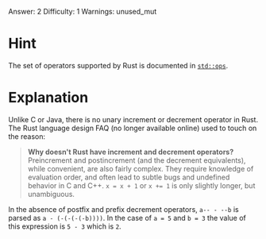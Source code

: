 Answer: 2
Difficulty: 1
Warnings: unused_mut

# Hint

The set of operators supported by Rust is documented in [`std::ops`].

[`std::ops`]: https://doc.rust-lang.org/std/ops/index.html

# Explanation

Unlike C or Java, there is no unary increment or decrement operator in Rust. The
Rust language design FAQ (no longer available online) used to touch on the
reason:

> **Why doesn't Rust have increment and decrement operators?**<br>
> Preincrement and postincrement (and the decrement equivalents), while
> convenient, are also fairly complex. They require knowledge of evaluation
> order, and often lead to subtle bugs and undefined behavior in C and C++. `x =
> x + 1` or `x += 1` is only slightly longer, but unambiguous.

In the absence of postfix and prefix decrement operators, `a-- - --b` is parsed
as `a - (-(-(-(-b))))`. In the case of `a = 5` and `b = 3` the value of this
expression is `5 - 3` which is `2`.
